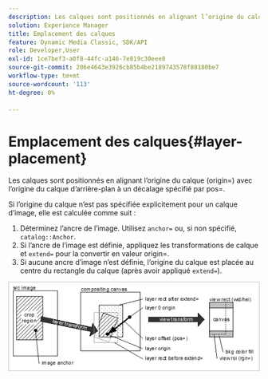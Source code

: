 ```yaml
---
description: Les calques sont positionnés en alignant l’origine du calque (origin=) avec l’origine du calque d’arrière-plan à un décalage spécifié par pos=.
solution: Experience Manager
title: Emplacement des calques
feature: Dynamic Media Classic, SDK/API
role: Developer,User
exl-id: 1ce7bef3-a0f8-44fc-a146-7e819c30eee8
source-git-commit: 206e4643e3926cb85b4be2189743578f88180be7
workflow-type: tm+mt
source-wordcount: '113'
ht-degree: 0%

---
```


# Emplacement des calques{#layer-placement}

Les calques sont positionnés en alignant l’origine du calque (origin=) avec l’origine du calque d’arrière-plan à un décalage spécifié par pos=.

Si l’origine du calque n’est pas spécifiée explicitement pour un calque d’image, elle est calculée comme suit :

1. Déterminez l’ancre de l’image. Utilisez `anchor=` ou, si non spécifié, `catalog::Anchor`.
1. Si l’ancre de l’image est définie, appliquez les transformations de calque et `extend=` pour la convertir en valeur origin=.
1. Si aucune ancre d’image n’est définie, l’origine du calque est placée au centre du rectangle du calque (après avoir appliqué `extend=`).

![](assets/layerplacement.png)
